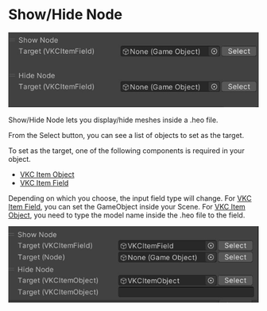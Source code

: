 # Show/Hide Node

![ShowHideNode](img/ShowHideNode.jpg)

Show/Hide Node lets you display/hide meshes inside a .heo file.

From the Select button, you can see a list of objects to set as the target.

To set as the target, one of the following components is required in your object.

- [VKC Item Object](../../VKCComponents/VKCItemObject.md)
- [VKC Item Field](../../VKCComponents/VKCItemField.md)

Depending on which you choose, the input field type will change.
For [VKC Item Field](../../VKCComponents/VKCItemField.md), you can set the GameObject inside your Scene.
For [VKC Item Object](../../VKCComponents/VKCItemObject.md), you need to type the model name inside the .heo file to the field.

![ShowHideNode2](img/ShowHideNode2.jpg)

